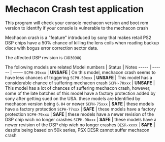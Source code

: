 # Mechacon Crash test application

This program will check your console mechacon version and boot rom version to identify if your console is vulnerable to the mechacon crash

Mechacon crash is a "feature" introduced by sony that makes retail PS2 DSP chips have a 50% chance of killing the lens coils when reading backup discs with bogus error correction sector data.

The affected DSP revision is `CXD3098Q`

The following models are related
Model numbers | Status | Notes
----- | ------ | -----
`SCPH-39xxx`  | **UNSAFE** | On this model, mechacon crash seems to have less chances of triggering
`SCPH-50xxx`  | **UNSAFE** | This model has a considerable chance of suffering mechacon crash
`SCPH-70xxx`  | **UNSAFE** | This model has a lot of chances of suffering mechacon crash, however, some of the late batches of this model have a factory protection added by sony after getting sued on the USA. these models are Identified by mechacon version being `6.04` or newer
`SCPH-75xxx`   | **SAFE** | these models have a factory protection
`SCPH-77xxx`  | **SAFE** | these models have a factory protection
`SCPH-79xxx`  | **SAFE** | these models have a newer revision of the DSP chip wich no longer crashes
`SCPH-90xxx`  | **SAFE** | these models have a newer revision of the DSP chip wich no longer crashes
`DESR-xxxx`   | **SAFE** | despite being based on 50k series, PSX DESR cannot suffer mechacon crash
